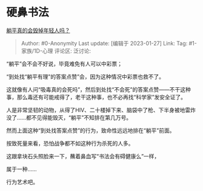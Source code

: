 # 硬鼻书法
[躺平真的会毁掉年轻人吗？](https://www.zhihu.com/question/563720815/answer/2861825987)

> Author: #0-Anonymity
> Last update: [编辑于 2023-01-27]
> Link:
> Tag: #1-家族/1D-心理 
> 评论区:
> 泛讨论:

“躺平”会不会不好说，毕竟难免有人可以中彩票；

“到处找“躺平有理”的答案点赞”会，因为这种情况中彩票也救不了。

这就像有人问“吸毒真的会死吗”，然后到处找“不会死”的答案点赞——不干这种事，那么毒还有可能戒得了，老干这种事，也不必再找“科学家”发安全证了。

人是非常坚韧的动物，从得了HIV、二十楼掉下来、脑袋中了枪、下半身被地雷炸没了……都不见得能毁灭，“躺平”不知排在第几万号。

然而上面这种“到处找答案点赞”的行为，致命性远远地排在“躺平”前面。

按致死量来看，恐怕战争都不如这种行为杀死的人多。

这跟拿块石头照脸来一下，蘸着鼻血写“书法会有碍健康么”一样，

属于一种……

行为艺术吧。

